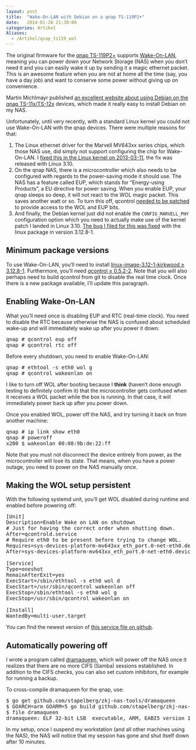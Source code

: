 ```yaml
---
layout: post
title:  "Wake-On-LAN with Debian on a qnap TS-119P2+"
date:   2014-01-28 21:30:00
categories: Artikel
Aliases:
  - /Artikel/qnap_ts119_wol
---
```



<p>
The original firmware for the <a
href="http://www.qnap.com/en/index.php?sn=822&c=1655&sc=1656&t=1658&n=3320">qnap
TS-119P2+</a> supports <a
href="http://en.wikipedia.org/wiki/Wake-on-LAN">Wake-On-LAN</a>, meaning you
can power down your Network Storage (NAS) when you don’t need it and you can
easily wake it up by sending it a magic ethernet packet. This is an awesome
feature when you are not at home all the time (say, you have a day job) and
want to conserve some power without giving up on convenience.
</p>

<p>
Martin Michlmayr published <a
href="http://www.cyrius.com/debian/kirkwood/qnap/ts-119/">an excellent website
about using Debian on the qnap TS-11x/TS-12x</a> devices, which made it really
easy to install Debian on my NAS.
</p>

<p>
Unfortunately, until very recently, with a standard Linux kernel you could not
use Wake-On-LAN with the qnap devices. There were multiple reasons for that:
</p>
<ol>
<li>
The Linux ethernet driver for the Marvell MV643xx series chips, which those NAS
use, did simply not support configuring the chip for Wake-On-LAN. I <a
href="https://git.kernel.org/cgit/linux/kernel/git/torvalds/linux.git/commit/drivers/net/ethernet/marvell/mv643xx_eth.c?id=3871c3876f8084a2f40ba3c3fc20a6bb5754d88d">fixed
this in the Linux kernel on 2013-03-11</a>, the fix was released with Linux
3.10.
</li>

<li>
On the qnap NAS, there is a microcontroller which also needs to be configured
with regards to the power-saving mode it should use. The NAS has a feature
called EUP, which stands for “Energy-using Products”, a EU directive for power
saving. When you enable EUP, your qnap sleeps so deep, it will not react to the
WOL magic packet. This saves another watt or so. To turn this off, qcontrol <a
href="http://bugs.debian.org/cgi-bin/bugreport.cgi?bug=703888">needed to be
patched</a> to provide access to the WOL and EUP bits.
</li>

<li>
And finally, the Debian kernel just did not enable the
<code>CONFIG_MARVELL_PHY</code> configuration option which you need to actually
make use of the kernel patch I landed in Linux 3.10. <a
href="http://bugs.debian.org/cgi-bin/bugreport.cgi?bug=723177">The bug I filed
for this was fixed</a> with the linux package in version 3.12.8-1.
</li>
</ol>

<h2>Minimum package versions</h2>

<p>
To use Wake-On-LAN, you’ll need to install <a
href="http://packages.debian.org/sid/linux-image-3.12-1-kirkwood">linux-image-3.12-1-kirkwood
≥ 3.12.8-1</a>. Furthermore, you’ll need <a
href="http://packages.debian.org/sid/qcontrol">qcontrol ≥ 0.5.2-2</a>. Note
that you will also perhaps need to build qcontrol from git to disable the real
time clock. Once there is a new package available, I’ll update this paragraph.
</p>

<h2>Enabling Wake-On-LAN</h2>

<p>
What you’ll need once is disabling EUP and RTC (real-time clock). You need to
disable the RTC because otherwise the NAS is confused about scheduled wake-up
and will immediately wake up after you power it down:
</p>

<pre>
qnap # qcontrol eup off
qnap # qcontrol rtc off
</pre>

<p>
Before every shutdown, you need to enable Wake-On-LAN:
</p>
<pre>
qnap # ethtool -s eth0 wol g
qnap # qcontrol wakeonlan on
</pre>

<p>
I like to turn off WOL after booting because I <strong>think</strong> (haven’t
done enough testing to definitely confirm it) that the microcontroller gets
confused when it receives a WOL packet while the box is running. In that case,
it will immediately power back up after you power down.
</p>

<p>
Once you enabled WOL, power off the NAS, and try turning it back on from
another machine:
</p>

<pre>
qnap # ip link show eth0
qnap # poweroff
x200 $ wakeonlan 00:08:9b:de:22:ff
</pre>

<p>
Note that you must not disconnect the device entirely from power, as the
microcontroller will lose its state. That means, when you have a power outage,
you need to power on the NAS manually once.
</p>

<h2>Making the WOL setup persistent</h2>

<p>
With the following systemd unit, you’ll get WOL disabled during runtime and
enabled before powering off:
</p>

<pre>
[Unit]
Description=Enable Wake on LAN on shutdown
# Just for having the correct order when shutting down.
After=qcontrold.service
# Require eth0 to be present before trying to change WOL.
Requires=sys-devices-platform-mv643xx_eth_port.0-net-eth0.device
After=sys-devices-platform-mv643xx_eth_port.0-net-eth0.device

[Service]
Type=oneshot
RemainAfterExit=yes
ExecStart=/sbin/ethtool -s eth0 wol d
ExecStart=/usr/sbin/qcontrol wakeonlan off
ExecStop=/sbin/ethtool -s eth0 wol g
ExecStop=/usr/sbin/qcontrol wakeonlan on

[Install]
WantedBy=multi-user.target
</pre>

<p>
You can find the newest version of <a
href="https://github.com/stapelberg/zkj-nas-tools/blob/master/wol-shutdown.service">this
service file on github</a>.
</p>

<h2>Automatically powering off</h2>

<p>
I wrote a program called <a
href="https://github.com/stapelberg/zkj-nas-tools/tree/master/dramaqueen">dramaqueen</a>,
which will power off the NAS once it realizes that there are no more CIFS
(Samba) sessions established. In addition to the CIFS checks, you can also set
custom inhibitors, for example for running a backup.
</p>

<p>
To cross-compile dramaqueen for the qnap, use:
</p>
<pre>
$ go get github.com/stapelberg/zkj-nas-tools/dramaqueen
$ GOARCH=arm GOARM=5 go build github.com/stapelberg/zkj-nas-tools/dramaqueen
$ file dramaqueen 
dramaqueen: ELF 32-bit LSB  executable, ARM, EABI5 version 1 (SYSV), …
</pre>

<p>
In my setup, once I suspend my workstation (and all other machines using the
NAS), the NAS will notice that my session has gone and shut itself down after
10 minutes.
</p>

